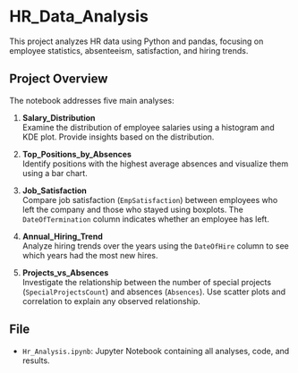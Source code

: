 # HR_Data_Analysis

This project analyzes HR data using Python and pandas, focusing on employee statistics, absenteeism, satisfaction, and hiring trends.

## Project Overview
The notebook addresses five main analyses:

1. **Salary_Distribution**  
   Examine the distribution of employee salaries using a histogram and KDE plot. Provide insights based on the distribution.

2. **Top_Positions_by_Absences**  
   Identify positions with the highest average absences and visualize them using a bar chart.

3. **Job_Satisfaction**  
   Compare job satisfaction (`EmpSatisfaction`) between employees who left the company and those who stayed using boxplots. The `DateOfTermination` column indicates whether an employee has left.

4. **Annual_Hiring_Trend**  
   Analyze hiring trends over the years using the `DateOfHire` column to see which years had the most new hires.

5. **Projects_vs_Absences**  
   Investigate the relationship between the number of special projects (`SpecialProjectsCount`) and absences (`Absences`). Use scatter plots and correlation to explain any observed relationship.

## File
- `Hr_Analysis.ipynb`: Jupyter Notebook containing all analyses, code, and results.
